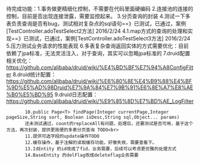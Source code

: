 待完成功能：1.事务做更精细化控制，不需要在代码里面硬编码
           2.连接池的连接的控制，目前是否出现连接泄露，需要监控起来。
           3.分页查询的封装
           4.测试一下多表负责查询是否有bug，测试相对复杂点的sql语句==》已测试，已通过，案例[TestController.adoTestSelect2方法] 2016/2/24
           4.1.map方式的查询的处理和实现==》已测试，已通过，案例[TestController.adoTestSelect3方法] 2016/2/24
           5.压力测试业务请求的性能表现
           6.多表复杂查询返回实体的方式需要优化：目前依赖了jpa标准，无法灵活注入，对于查询，其实可以忽略jpa标准的
           7.druid配置相关优化：https://github.com/alibaba/druid/wiki/%E4%BD%BF%E7%94%A8ConfigFilter
           8.druid统计配置：https://github.com/alibaba/druid/wiki/%E6%80%8E%E4%B9%88%E4%BF%9D%E5%AD%98Druid%E7%9A%84%E7%9B%91%E6%8E%A7%E8%AE%B0%E5%BD%95
           9.druid日志配置：https://github.com/alibaba/druid/wiki/%E9%85%8D%E7%BD%AE_LogFilter
           
           10.public Page<T> findPage(Integer currentPage,Integer pageSize,String sort, Boolean isDesc,String sql,Object... params)
           还未测试通过，count的replaceAll有问题，处理后，还要测试是否可用，基于这个方法，再次封装，提供更简便的多表分页查询 TODO<br>
	       11.提供可选字段的update操作TODO
	       12.缓存操作，基于注解的读取缓存功能，好像失效，需要查看下。
	       13.IdEntity 的id改成了fid，业务需要，后续可以考虑更优雅的处理方式
	       14.BaseEntity 的delFlag改成deleteflag业务需要